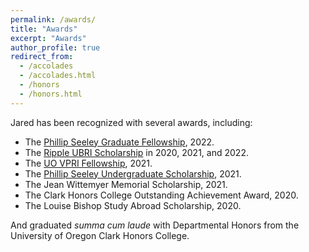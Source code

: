 ```yaml
---
permalink: /awards/
title: "Awards"
excerpt: "Awards"
author_profile: true
redirect_from: 
  - /accolades
  - /accolades.html
  - /honors
  - /honors.html
---
```


Jared has been recognized with several awards, including:

* The [Phillip Seeley Graduate Fellowship](https://cs.uoregon.edu/activities/awards-and-honors/phillip-seeley-graduate-fellowship), 2022.
* The [Ripple UBRI Scholarship](https://ubri.ripple.com/) in 2020, 2021, and 2022.
* The [UO VPRI Fellowship](https://research.uoregon.edu/apply/apply-internal-funding/vpri-fellowship), 2021.
* The [Phillip Seeley Undergraduate Scholarship](https://cs.uoregon.edu/activities/awards-and-honors/phillip-seeley-scholarship-computer-and-information-science), 2021.
* The Jean Wittemyer Memorial Scholarship, 2021.
* The Clark Honors College Outstanding Achievement Award, 2020.
* The Louise Bishop Study Abroad Scholarship, 2020.

And graduated <i>summa cum laude</i> with Departmental Honors from the University of Oregon Clark Honors College.